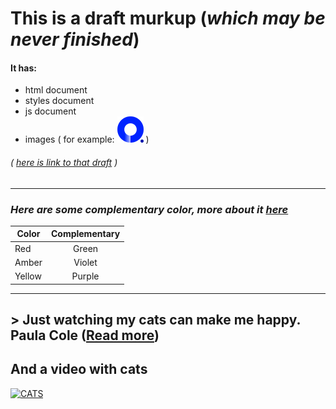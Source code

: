 # This is a draft murkup (*which may be never finished*)
#### It has:
* html document 
* styles document
* js document 
* images ( for example:
![alt text](https://github.com/CookieWithEvil/draft_markup/blob/gh-pages/images/logo.png) )


###### ( [here is link to that draft](https://cookiewithevil.github.io/draft_markup/) )
___
### *Here are some complementary color, more about it [here](https://en.wikipedia.org/wiki/Complementary_colors)*
| Color  | Complementary |
| -------|:-------------:|
| Red    | Green         |
| Amber  | Violet        |
| Yellow | Purple        |
---

## > Just watching my cats can make me happy. Paula Cole ([Read more](https://www.brainyquote.com/topics/cats))
## And a video with cats

[![CATS](https://i.ytimg.com/vi/SP5RYYK3LaY/hqdefault.jpg)](https://www.youtube.com/watch?v=SP5RYYK3LaY)
